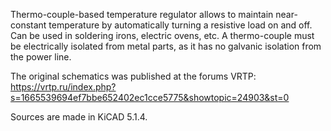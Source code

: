 Thermo-couple-based temperature regulator allows to maintain near-constant temperature by automatically turning a resistive load on and off.
Can be used in soldering irons, electric ovens, etc. A thermo-couple must be electrically isolated from metal parts, as it has no galvanic isolation from the power line.

The original schematics was published at the forums VRTP:
https://vrtp.ru/index.php?s=1665539694ef7bbe652402ec1cce5775&showtopic=24903&st=0

Sources are made in KiCAD 5.1.4.
